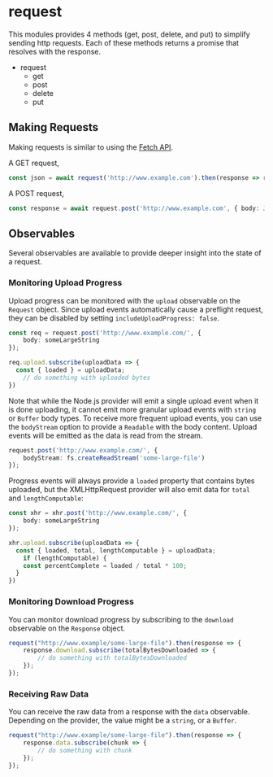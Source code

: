 # request

This modules provides 4 methods (get, post, delete, and put) to simplify sending http requests. Each of these methods returns a promise that resolves with the response.

* request
  * get
  * post
  * delete
  * put

## Making Requests

Making requests is similar to using the [Fetch API](https://developer.mozilla.org/en-US/docs/Web/API/Fetch_API).

A GET request,

```typescript
const json = await request('http://www.example.com').then(response => response.json());
```

A POST request,

```typescript
const response = await request.post('http://www.example.com', { body: JSON.stringify(myValues)}).then(response => response.json());
```

## Observables

Several observables are available to provide deeper insight into the state of a request.

### Monitoring Upload Progress

Upload progress can be monitored with the `upload` observable on the `Request` object. Since upload events automatically cause a preflight request, they can be disabled by setting `includeUploadProgress: false`.

```typescript
const req = request.post('http://www.example.com/', {
	body: someLargeString
});

req.upload.subscribe(uploadData => {
  const { loaded } = uploadData;
	// do something with uploaded bytes
})
```

Note that while the Node.js provider will emit a single upload event when it is done uploading, it cannot emit more granular upload events with `string` or `Buffer` body types. To receive more frequent upload events, you can use the `bodyStream` option to provide a `Readable` with the body content. Upload events will be emitted as the data is read from the stream.

```typescript
request.post('http://www.example.com/', {
	bodyStream: fs.createReadStream('some-large-file')
});
```

Progress events will always provide a `loaded` property that contains bytes uploaded, but the XMLHttpRequest provider will also emit data for `total` and `lengthComputable`:

```typescript
const xhr = xhr.post('http://www.example.com/', {
	body: someLargeString
});

xhr.upload.subscribe(uploadData => {
  const { loaded, total, lengthComputable } = uploadData;
	if (lengthComputable) {
    const percentComplete = loaded / total * 100;
  }
})
```

### Monitoring Download Progress

You can monitor download progress by subscribing to the `download` observable on the `Response` object.

```typescript
request("http://www.example/some-large-file").then(response => {
	response.download.subscribe(totalBytesDownloaded => {
		// do something with totalBytesDownloaded
	});
});
```

### Receiving Raw Data

You can receive the raw data from a response with the `data` observable. Depending on the provider, the value might be a `string`, or a `Buffer`.

```typescript
request("http://www.example/some-large-file").then(response => {
	response.data.subscribe(chunk => {
		// do something with chunk
	});
});
```
